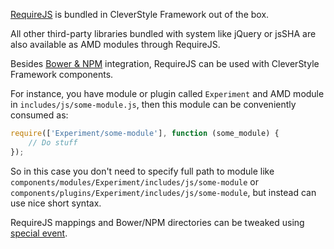 [RequireJS](https://github.com/jrburke/requirejs) is bundled in CleverStyle Framework out of the box.

All other third-party libraries bundled with system like jQuery or jsSHA are also available as AMD modules through RequireJS.

Besides [Bower & NPM](/docs/frontend-advanced/Bower-and-NPM.md) integration, RequireJS can be used with CleverStyle Framework components.

For instance, you have module or plugin called `Experiment` and AMD module in `includes/js/some-module.js`, then this module can be conveniently consumed as:

```javascript
require(['Experiment/some-module'], function (some_module) {
    // Do stuff
});
```

So in this case you don't need to specify full path to module like `components/modules/Experiment/includes/js/some-module` or `components/plugins/Experiment/includes/js/some-module`, but instead can use nice short syntax.

RequireJS mappings and Bower/NPM directories can be tweaked using [special event](/docs/backend-system-objects/$Page.md#systempagerequirejs).
